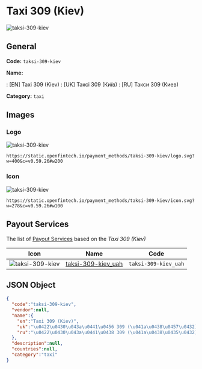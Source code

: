 
# Taxi 309 (Kiev) 
![taksi-309-kiev](https://static.openfintech.io/payment_methods/taksi-309-kiev/logo.svg?w=400&c=v0.59.26#w200)  

## General 
**Code:** `taksi-309-kiev` 
 
**Name:** 
 
:	[EN] Taxi 309 (Kiev) 
:	[UK] Таксі 309 (Київ) 
:	[RU] Такси 309 (Киев) 
 
**Category:** `taxi` 
 

## Images 

### Logo 
![taksi-309-kiev](https://static.openfintech.io/payment_methods/taksi-309-kiev/logo.svg?w=400&c=v0.59.26#w200)  

```
https://static.openfintech.io/payment_methods/taksi-309-kiev/logo.svg?w=400&c=v0.59.26#w200
```  

### Icon 
![taksi-309-kiev](https://static.openfintech.io/payment_methods/taksi-309-kiev/icon.svg?w=278&c=v0.59.26#w100)  

```
https://static.openfintech.io/payment_methods/taksi-309-kiev/icon.svg?w=278&c=v0.59.26#w100
```  

## Payout Services 
 
The list of [Payout Services](/payout-services/) based on the _Taxi 309 (Kiev)_ 

|Icon|Name|Code| 
|:---:|:---:|:---:| 
|![taksi-309-kiev](https://static.openfintech.io/payout_methods/taksi-309-kiev/icon.svg?w=278&c=v0.59.26#w40) |[taksi-309-kiev_uah](/payout-services/taksi-309-kiev_uah/)|`taksi-309-kiev_uah`| 
 

## JSON Object 

```json
{
  "code":"taksi-309-kiev",
  "vendor":null,
  "name":{
    "en":"Taxi 309 (Kiev)",
    "uk":"\u0422\u0430\u043a\u0441\u0456 309 (\u041a\u0438\u0457\u0432)",
    "ru":"\u0422\u0430\u043a\u0441\u0438 309 (\u041a\u0438\u0435\u0432)"
  },
  "description":null,
  "countries":null,
  "category":"taxi"
}
```  
